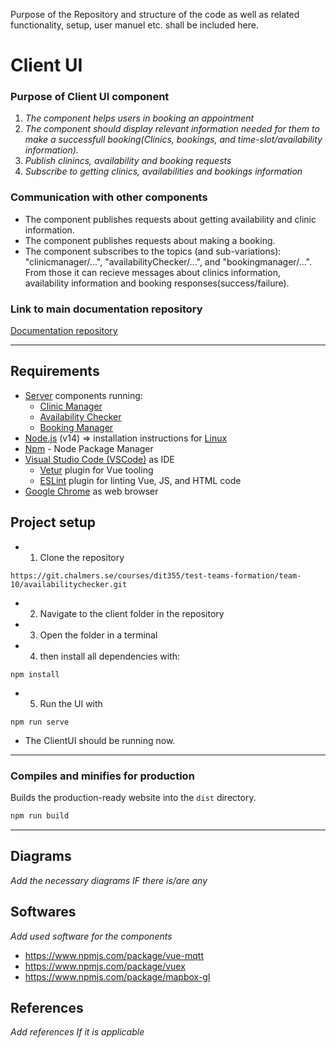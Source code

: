Purpose of the Repository and structure of the code as well as related functionality, setup, user manuel etc. shall be included here. 

# Client UI

### Purpose of Client UI component
1. _The component helps users in booking an appointment_
2. _The component should display relevant information needed for them to make a successfull booking(Clinics, bookings, and time-slot/availability information)._
3. _Publish clinincs, availability and booking requests_
2. _Subscribe to getting clinics, availabilities and bookings information_

### Communication with other components
* The component publishes requests about getting availability and clinic information.
* The component publishes requests about making a booking.
* The component subscribes to the topics (and sub-variations): "clinicmanager/...", "availabilityChecker/...", and "bookingmanager/...". From those it can recieve messages about clinics information, availability information and booking responses(success/failure).

### Link to main documentation repository

[Documentation repository](https://git.chalmers.se/courses/dit355/test-teams-formation/team-10/clientui.git)
___
## Requirements

* [Server](../server/README.md) components running:
  * [Clinic Manager](https://git.chalmers.se/courses/dit355/test-teams-formation/team-10/clinicmanager) 
  * [Availability Checker](https://git.chalmers.se/courses/dit355/test-teams-formation/team-10/availabilitychecker) 
  * [Booking Manager](https://git.chalmers.se/courses/dit355/test-teams-formation/team-10/bookingmanager) 
* [Node.js](https://nodejs.org/en/download/) (v14) => installation instructions for [Linux](https://github.com/nodesource/distributions)
* [Npm](npm (https://docs.npmjs.com/downloading-and-installing-node-js-and-npm)) - Node Package Manager
* [Visual Studio Code (VSCode)](https://code.visualstudio.com/) as IDE
  * [Vetur](https://marketplace.visualstudio.com/items?itemName=octref.vetur) plugin for Vue tooling
  * [ESLint](https://marketplace.visualstudio.com/items?itemName=dbaeumer.vscode-eslint) plugin for linting Vue, JS, and HTML code
* [Google Chrome](https://www.google.com/chrome/) as web browser

## Project setup
 - 1. Clone the repository
 ```
https://git.chalmers.se/courses/dit355/test-teams-formation/team-10/availabilitychecker.git
 ````
 - 2. Navigate to the client folder in the repository
 - 3. Open the folder in a terminal
 - 4. then install all dependencies with:
 ```
 npm install
 ````
 - 5. Run the UI with
 ```
 npm run serve
 ````
* The ClientUI should be running now.
___

### Compiles and minifies for production

Builds the production-ready website into the `dist` directory.

```sh
npm run build
```
___
## Diagrams

_Add the necessary diagrams IF there is/are any_

## Softwares

_Add used software for the components_
* https://www.npmjs.com/package/vue-mqtt
* https://www.npmjs.com/package/vuex
* https://www.npmjs.com/package/mapbox-gl

## References
_Add references If it is applicable_